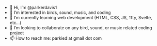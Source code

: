 - 👋 Hi, I’m @parkerdavis1
- 👀 I’m interested in birds, sound, music, and coding
- 🌱 I’m currently learning web development (HTML, CSS, JS, 11ty, Svelte, etc...)
- 💞️ I’m looking to collaborate on any bird, sound, or music related coding project
- 📫 How to reach me: parkied at gmail dot com

<!---
parkerdavis1/parkerdavis1 is a ✨ special ✨ repository because its `README.md` (this file) appears on your GitHub profile.
You can click the Preview link to take a look at your changes.
--->
